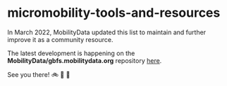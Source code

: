 # micromobility-tools-and-resources

In March 2022, MobilityData updated this list to maintain and further improve it as a community resource. 

The latest development is happening on the **MobilityData/gbfs.mobilitydata.org** repository [here](https://github.com/MobilityData/gbfs.mobilitydata.org/blob/master/docs/toolbox/resources.md).

See you there! 🚲 🛵 🛴
